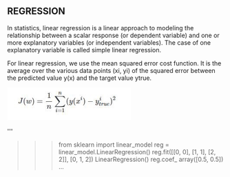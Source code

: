 ## REGRESSION
In statistics, linear regression is a linear approach to modeling the relationship between a scalar response (or dependent variable) and one or more explanatory variables (or independent variables). The case of one explanatory variable is called simple linear regression.

For linear regression, we use the mean squared error cost function. It is the average over the various data points (xi, yi) of the squared error between the predicted value y(x) and the target value ytrue.

![Linear Regression Cost funton](https://github.com/asarmohd/mlalgo.github.io/blob/master/Regression/Linear%20Regression/CostFuntion.jpeg)


'''
>>> from sklearn import linear_model
>>> reg = linear_model.LinearRegression()
>>> reg.fit([[0, 0], [1, 1], [2, 2]], [0, 1, 2])
LinearRegression()
>>> reg.coef_
array([0.5, 0.5])
...
